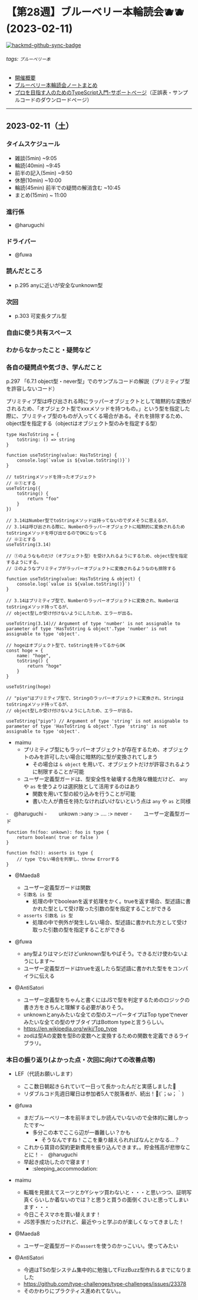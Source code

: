 # 【第28週】ブルーベリー本輪読会🫐🫐<br />(2023-02-11)

[![hackmd-github-sync-badge](https://hackmd.io/J6JClnvRRnybBlMqQZnW9A/badge)](https://hackmd.io/J6JClnvRRnybBlMqQZnW9A)


###### tags: `ブルーベリー本`

- [開催概要](https://hackmd.io/1kCgi6_tSGukG0KZrqDLvA)
- [ブルーベリー本輪読会ノートまとめ](https://hackmd.io/Ih6bdReuR3eQpYkGaCx8pg)
- [プロを目指す人のためのTypeScript入門-サポートページ](https://gihyo.jp/book/2022/978-4-297-12747-3/support)（正誤表・サンプルコードのダウンロードページ）

---
## 2023-02-11（土）

### タイムスケジュール
- 雑談(5min) ~9:05
- 輪読(40min) ~9:45
- 前半の記入(5min) ~9:50
- 休憩(10min) ~10:00
- 輪読(45min) 前半での疑問の解消含む ~10:45
- まとめ(15min) ~ 11:00

### 進行係

- @haruguchi

### ドライバー

- @fuwa

### 読んだところ

- p.295 anyに近いが安全なunknown型

### 次回

- p.303 可変長タプル型

### 自由に使う共有スペース

### わからなかったこと・疑問など

### 各自の疑問点や気づき、学んだこと

p.297 「6.7.1 object型・never型」でのサンプルコードの解説（プリミティブ型を許容しないコード）

プリミティブ型は呼び出される時にラッパーオブジェクトとして暗黙的な変換がされるため、「オブジェクト型でxxxメソッドを持つもの。」という型を指定した際に、プリミティブ型のものが入ってくる場合がある。それを排除するため、object型を指定する（objectはオブジェクト型のみを指定する型）

```typescript=
type HasToString = {
    toString: () => string
}

function useToString(value: HasToString) {
    console.log(`value is ${value.toString()}`)
}

// toStringメソッドを持ったオブジェクト
// ※①とする
useToString({
    toString() {
        return "foo"
    }
})

// 3.14はNumber型でtoStringメソッドは持ってないのでダメそうに思えるが、
// 3.14は呼び出される際に、Numberのラッパーオブジェクトに暗黙的に変換されるためtoStringメソッドを呼び出せるのでOKになってる
// ※②とする
useToString(3.14)
```
```typescript=
// ①のようなものだけ（オブジェクト型）を受け入れるようにするため、object型を指定するようにする。
// ②のようなプリミティブがラッパーオブジェクトに変換されるようなのも排除する

function useToString(value: HasToString & object) {
    console.log(`value is ${value.toString()}`)
}

// 3.14はプリミティブ型で、Numberのラッパーオブジェクトに変換され、NumberはtoStringメソッド持ってるが、
// object型しか受け付けないようにしたため、エラーが出る。

useToString(3.14)// Argument of type 'number' is not assignable to parameter of type 'HasToString & object'.Type 'number' is not assignable to type 'object'.

// hogeはオブジェクト型で、toStringを持ってるからOK
const hoge = {
    name: "hoge",
    toString() {
        return "hoge"
    }
}

useToString(hoge)

// "piyo"はプリミティブ型で、Stringのラッパーオブジェクトに変換され、StringはtoStringメソッド持ってるが、
// object型しか受け付けないようにしたため、エラーが出る。

useToString("piyo") // Argument of type 'string' is not assignable to parameter of type 'HasToString & object'.Type 'string' is not assignable to type 'object'.

```

- maimu
    - プリミティブ型にもラッパーオブジェクトが存在するため、オブジェクトのみを許可したい場合に暗黙的に型が変換されてしまう
        - その場合は `& object` を用いて、オブジェクトだけが許容されるように制限することが可能
    - ユーザー定義型ガードは、型安全性を破壊する危険な機能だけど、 `any` や `as` を使うよりは選択肢として活用するのはあり
        - 関数を用いて型の絞り込みを行うことが可能
        - 書いた人が責任を持たなければいけないという点は `any` や `as` と同様


-　@haruguchi
    -　　 unkown :>any :> .... :> never
    -　　 ユーザー定義型ガード
```javascript!
function fn(foo: unkown): foo is type {
    return boolean( true or false )
}

function fn2(): asserts is type {
    // type でない場合を列挙し、throw Errorする
}
```

- @Maeda8 
	- ユーザー定義型ガードは関数
	- `引数名 is 型`
		- 処理の中でbooleanを返す処理をかく。trueを返す場合、型述語に書かれた型として受け取った引数の型を指定することができる
	- `asserts 引数名 is 型`
		- 処理の中で例外が発生しない場合、型述語に書かれた方として受け取った引数の型を指定することができる

- @fuwa
    - any型よりはマシだけどunknown型もやばそう。できるだけ使わないようにします〜
    - ユーザー定義型ガードはtrueを返したら型述語に書かれた型ををコンパイラに伝える

- @AntiSatori
    - ユーザー定義型をちゃんと書くにはJSで型を判定するためのロジックの書き方をきちんと理解する必要がありそう。
    - unknownとanyみたいな全ての型のスーパータイプはTop typeでneverみたいな全ての型のサブタイプはBottom typeと言うらしい。
    - https://en.wikipedia.org/wiki/Top_type
    - zodは型Aの変数を型Bの変数へと変換するための関数を定義できるライブラリ。

### 本日の振り返り(よかった点・次回に向けての改善点等)

- LEF（代読お願いします）
    - ここ数日朝起きられていて一日って長かったんだと実感しました🌅
    - リダブルコド先週日曜日は参加者5人で脱落者が、続出！📘(´；ω；｀)

- @fuwa
    - まだブルーベリー本を前半までしか読んでいないので全体的に難しかったです〜
        - 多分この本でここら辺が一番難しい？かも
            - そうなんですね！ここを乗り越えられればなんとかなる…？
    - これから賃貸の契約更新費用を振り込んできます。。貯金残高が悲惨なことに！
-　@haruguchi
    - 早起き成功したので寝ます！
    	- :sleeping_accommodation:

- maimu
    - 転職を見据えてスーツとかYシャツ買わないと・・・と思いつつ、証明写真くらいしか着ないのでは？と思うと買うの面倒くさいと思ってしまいます・・・
    - 今日こそスマホを買い替えます！
    - JS苦手族だったけれど、最近やっと学ぶのが楽しくなってきました！

- @Maeda8 
	- ユーザー定義型ガードの`assert`を使うのかっこいい。使ってみたい

- @AntiSatori 
    - 今週はTSの型システム集中的に勉強してFizzBuzz型作れるまでになりました
    - https://github.com/type-challenges/type-challenges/issues/23378
    - そのかわりにプラクティス進めれてない。。